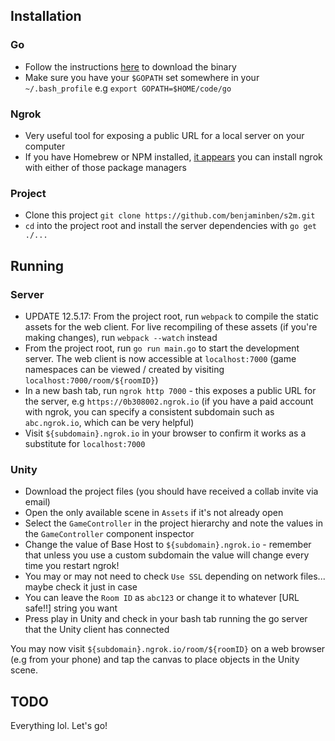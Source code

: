 ## Installation

### Go

- Follow the instructions [here](https://golang.org/doc/install) to download the binary
- Make sure you have your `$GOPATH` set somewhere in your `~/.bash_profile` e.g `export GOPATH=$HOME/code/go`

### Ngrok

- Very useful tool for exposing a public URL for a local server on your computer
- If you have Homebrew or NPM installed, [it appears](https://gist.github.com/wosephjeber/aa174fb851dfe87e644e) you can install ngrok with either of those package managers

### Project

- Clone this project `git clone https://github.com/benjaminben/s2m.git`
- `cd` into the project root and install the server dependencies with `go get ./...`

## Running

### Server

- UPDATE 12.5.17: From the project root, run `webpack` to compile the static assets for the web client. For live recompiling of these assets (if you're making changes), run `webpack --watch` instead
- From the project root, run `go run main.go` to start the development server. The web client is now accessible at `localhost:7000` (game namespaces can be viewed / created by visiting `localhost:7000/room/${roomID}`)
- In a new bash tab, run `ngrok http 7000` - this exposes a public URL for the server, e.g `https://0b308002.ngrok.io` (if you have a paid account with ngrok, you can specify a consistent subdomain such as `abc.ngrok.io`, which can be very helpful)
- Visit `${subdomain}.ngrok.io` in your browser to confirm it works as a substitute for `localhost:7000`

### Unity

- Download the project files (you should have received a collab invite via email)
- Open the only available scene in `Assets` if it's not already open
- Select the `GameController` in the project hierarchy and note the values in the `GameController` component inspector
- Change the value of Base Host to `${subdomain}.ngrok.io` - remember that unless you use a custom subdomain the value will change every time you restart ngrok!
- You may or may not need to check `Use SSL` depending on network files... maybe check it just in case
- You can leave the `Room ID` as `abc123` or change it to whatever [URL safe!!] string you want
- Press play in Unity and check in your bash tab running the go server that the Unity client has connected

You may now visit `${subdomain}.ngrok.io/room/${roomID}` on a web browser (e.g from your phone) and tap the canvas to place objects in the Unity scene.

## TODO

Everything lol. Let's go!
